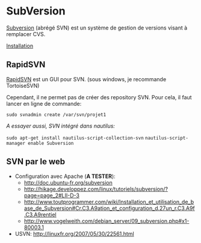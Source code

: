 # SubVersion

[Subversion](http://doc.ubuntu-fr.org/subversion) (abrégé SVN) est un
système de gestion de versions visant à remplacer CVS.

[Installation](apt://subversion)

## RapidSVN

[RapidSVN](apt://rapidsvn) est un GUI pour SVN. (sous windows, je
recommande TortoiseSVN)

Cependant, il ne permet pas de créer des repository SVN. Pour cela, il
faut lancer en ligne de commande:

    sudo svnadmin create /var/svn/projet1

*A essayer aussi, SVN intégré dans nautilus:*

`sudo apt-get install nautilus-script-collection-svn`
`nautilus-script-manager enable Subversion`

## SVN par le web

- Configuration avec Apache (**A TESTER**):
  - <http://doc.ubuntu-fr.org/subversion>
  - <http://hikage.developpez.com/linux/tutoriels/subversion/?page=page_2#LII-D-3>
  - <http://www.toutprogrammer.com/wiki/Installation_et_utilisation_de_base_de_Subversion#Cr.C3.A9ation_et_configuration_d.27un_r.C3.A9f.C3.A9rentiel>
  - <http://www.vogelweith.com/debian_server/09_subversion.php#x1-80003.1>
- USVN: <http://linuxfr.org/2007/05/30/22561.html>